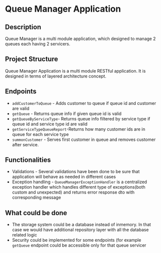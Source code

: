 # Queue Manager Application

## Description
Queue Manager is a multi module application, which designed to manage 2 queues each having 2 servicers.

## Project Structure
Queue Manager Application is a multi module RESTful application. It is designed in terms of layered architecture concept.

## Endpoints
* `addCustomerToQueue` - Adds customer to queue if queue id and customer are valid
* `getQueue` - Returns queue info if given queue id is valid
* `getQueueByServiceType`- Returns queue info filtered by service type if queue id and service type id are valid
* `getServiceTypeQueueReport`-Returns how many customer ids are in queue for each service type
* `summonCustomer` - Serves first customer in queue and removes customer after service.

## Functionalities
* Validations - Several validations have been done to be sure that application will behave as needed in different cases
* Exception handling - `QueueManagerExceptionHandler` is a centralized exception handler which handles different type of exceptions(both custom and unexpected) and returns error response dto with corresponding message

## What could be done
* The storage system could be a database instead of inmemory. In that case we would have additional repository layer with all the database related logic
* Security could be implemented for some endpoints (for example `getQueue` endpoint could be accessible only for that queue servicer